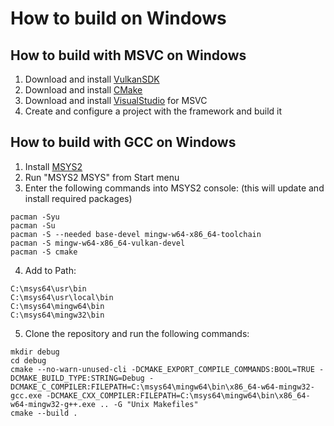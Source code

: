 # How to build on Windows

## How to build with MSVC on Windows

1. Download and install [VulkanSDK](https://vulkan.lunarg.com/sdk/home#windows)
2. Download and install [CMake](https://cmake.org/install/)
3. Download and install [VisualStudio](https://visualstudio.microsoft.com/vs/features/cplusplus/) for MSVC
4. Create and configure a project with the framework and build it

## How to build with GCC on Windows

1. Install [MSYS2](https://www.msys2.org/)
2. Run "MSYS2 MSYS" from Start menu
3. Enter the following commands into MSYS2 console: (this will update and install required packages)
```
pacman -Syu
pacman -Su
pacman -S --needed base-devel mingw-w64-x86_64-toolchain
pacman -S mingw-w64-x86_64-vulkan-devel
pacman -S cmake
```
4. Add to Path:
```
C:\msys64\usr\bin
C:\msys64\usr\local\bin
C:\msys64\mingw64\bin
C:\msys64\mingw32\bin
```
5. Clone the repository and run the following commands:
```
mkdir debug
cd debug
cmake --no-warn-unused-cli -DCMAKE_EXPORT_COMPILE_COMMANDS:BOOL=TRUE -DCMAKE_BUILD_TYPE:STRING=Debug -DCMAKE_C_COMPILER:FILEPATH=C:\msys64\mingw64\bin\x86_64-w64-mingw32-gcc.exe -DCMAKE_CXX_COMPILER:FILEPATH=C:\msys64\mingw64\bin\x86_64-w64-mingw32-g++.exe .. -G "Unix Makefiles"
cmake --build .
```